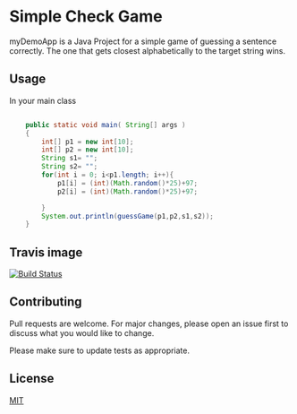 # Simple Check Game

myDemoApp is a Java Project for a simple game of guessing a sentence correctly. 
The one that gets closest alphabetically to the target string wins.

## Usage
In your main class
```Java

    public static void main( String[] args )
    {
        int[] p1 = new int[10];
        int[] p2 = new int[10];
        String s1= "";
        String s2= "";
        for(int i = 0; i<p1.length; i++){
            p1[i] = (int)(Math.random()*25)+97; 
            p2[i] = (int)(Math.random()*25)+97; 

        }
        System.out.println(guessGame(p1,p2,s1,s2));
    }
```
## Travis image
[![Build Status](https://travis-ci.org/uygurugurlu/myDemoApp.svg?branch=master)](https://travis-ci.org/uygurugurlu/myDemoApp)

## Contributing
Pull requests are welcome. For major changes, please open an issue first to discuss what you would like to change.

Please make sure to update tests as appropriate.

## License
[MIT](https://choosealicense.com/licenses/mit/)